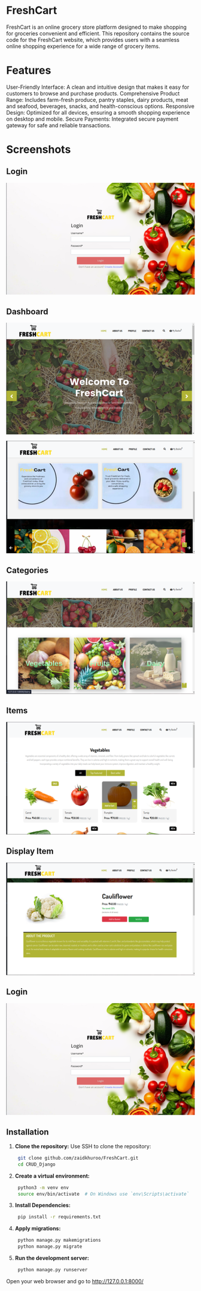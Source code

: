 # FreshCart
FreshCart is an online grocery store platform designed to make shopping for groceries convenient and efficient. This repository contains the source code for the FreshCart website, which provides users with a seamless online shopping experience for a wide range of grocery items.

# Features
User-Friendly Interface: A clean and intuitive design that makes it easy for customers to browse and purchase products.
Comprehensive Product Range: Includes farm-fresh produce, pantry staples, dairy products, meat and seafood, beverages, snacks, and health-conscious options.
Responsive Design: Optimized for all devices, ensuring a smooth shopping experience on desktop and mobile.
Secure Payments: Integrated secure payment gateway for safe and reliable transactions.

# Screenshots

## Login
![Login](static/images/demo/login.png)


## Dashboard
![Dashboard](static/images/demo/home.png)

![Dashboard](static/images/demo/dash2.png)


## Categories
![Categories](static/images/demo/categ.png)


## Items
![Items](static/images/demo/subcat.png)


## Display Item
![Display Item](static/images/demo/show.png)














## Login
![Login](static/images/demo/login.png)





## Installation

1. **Clone the repository:**
Use SSH to clone the repository:
   ```bash 
    git clone github.com/zaidkhuroo/FreshCart.git
    cd CRUD_Django
   
2. **Create a virtual environment:**
   ```bash
    python3 -m venv env
    source env/bin/activate  # On Windows use `env\Scripts\activate`

3. **Install Dependencies:**
   ```bash
    pip install -r requirements.txt
   
4. **Apply migrations:**
   ```bash
    python manage.py makemigrations
    python manage.py migrate

5. **Run the development server:**
   ```bash
    python manage.py runserver

Open your web browser and go to http://127.0.0.1:8000/
